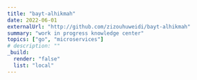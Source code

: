 ```yaml
---
title: "bayt-alhikmah"
date: 2022-06-01
externalUrl: "http://github.com/zizouhuweidi/bayt-alhikmah"
summary: "work in progress knowledge center"
topics: ["go", "microservices"]
# description: ""
_build:
  render: "false"
  list: "local"
---
```


